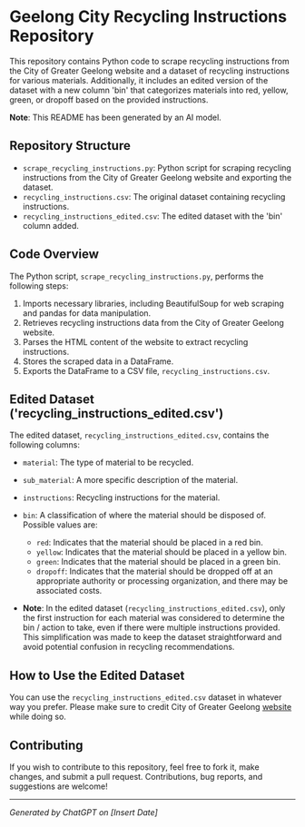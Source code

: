 # Geelong City Recycling Instructions Repository

This repository contains Python code to scrape recycling instructions from the City of Greater Geelong website and a dataset of recycling instructions for various materials. Additionally, it includes an edited version of the dataset with a new column 'bin' that categorizes materials into red, yellow, green, or dropoff based on the provided instructions.

**Note**: This README has been generated by an AI model.

## Repository Structure

- `scrape_recycling_instructions.py`: Python script for scraping recycling instructions from the City of Greater Geelong website and exporting the dataset.
- `recycling_instructions.csv`: The original dataset containing recycling instructions.
- `recycling_instructions_edited.csv`: The edited dataset with the 'bin' column added.

## Code Overview

The Python script, `scrape_recycling_instructions.py`, performs the following steps:

1. Imports necessary libraries, including BeautifulSoup for web scraping and pandas for data manipulation.
2. Retrieves recycling instructions data from the City of Greater Geelong website.
3. Parses the HTML content of the website to extract recycling instructions.
4. Stores the scraped data in a DataFrame.
5. Exports the DataFrame to a CSV file, `recycling_instructions.csv`.

## Edited Dataset ('recycling_instructions_edited.csv')

The edited dataset, `recycling_instructions_edited.csv`, contains the following columns:

- `material`: The type of material to be recycled.
- `sub_material`: A more specific description of the material.
- `instructions`: Recycling instructions for the material.
- `bin`: A classification of where the material should be disposed of. Possible values are:
  - `red`: Indicates that the material should be placed in a red bin.
  - `yellow`: Indicates that the material should be placed in a yellow bin.
  - `green`: Indicates that the material should be placed in a green bin.
  - `dropoff`: Indicates that the material should be dropped off at an appropriate authority or processing organization, and there may be associated costs.
 
 - **Note**: In the edited dataset (`recycling_instructions_edited.csv`), only the first instruction for each material was considered to determine the bin / action to take, even if there were multiple instructions provided. This simplification was made to keep the dataset straightforward and avoid potential confusion in recycling recommendations.

## How to Use the Edited Dataset

You can use the `recycling_instructions_edited.csv` dataset in whatever way you prefer. Please make sure to credit City of Greater Geelong [website](https://www.geelongaustralia.com.au/recycling/guide/default.aspx) while doing so. 

## Contributing

If you wish to contribute to this repository, feel free to fork it, make changes, and submit a pull request. Contributions, bug reports, and suggestions are welcome!

---

*Generated by ChatGPT on [Insert Date]*

